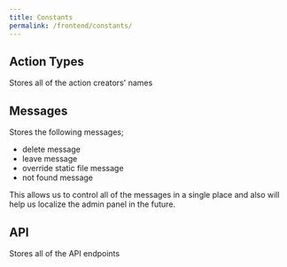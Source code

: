 ```yaml
---
title: Constants
permalink: /frontend/constants/
---
```


## Action Types

Stores all of the action creators' names

## Messages

Stores the following messages;

* delete message
* leave message
* override static file message
* not found message

This allows us to control all of the messages in a single place and also will help us localize the admin panel in the future.

## API

Stores all of the API endpoints
